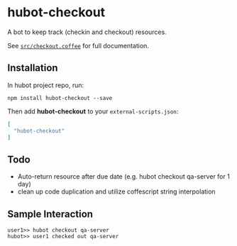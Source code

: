 # hubot-checkout

A bot to keep track (checkin and checkout) resources.

See [`src/checkout.coffee`](src/checkout.coffee) for full documentation.

## Installation

In hubot project repo, run:

`npm install hubot-checkout --save`

Then add **hubot-checkout** to your `external-scripts.json`:

```json
[
  "hubot-checkout"
]
```

## Todo

- Auto-return resource after due date (e.g. hubot checkout qa-server for 1 day)
- clean up code duplication and utilize coffescript string interpolation

## Sample Interaction

```
user1>> hubot checkout qa-server 
hubot>> user1 checked out qa-server
```
